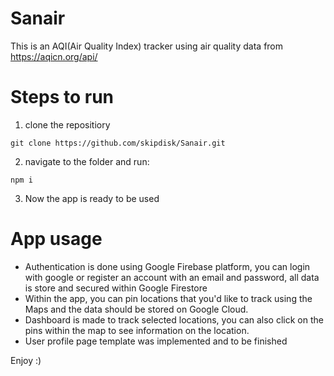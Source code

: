 # Sanair

This is an AQI(Air Quality Index) tracker using air quality data from https://aqicn.org/api/


# Steps to run

1. clone the repositiory

```
git clone https://github.com/skipdisk/Sanair.git
```

2. navigate to the folder and run:

```
npm i
```

3. Now the app is ready to be used



# App usage

- Authentication is done using Google Firebase platform, you can login with google or register an account with an email and password, all data is store and secured within Google Firestore
- Within the app, you can pin locations that you'd like to track using the Maps and the data should be stored on Google Cloud.
- Dashboard is made to track selected locations, you can also click on the pins within the map to see information on the location.
- User profile page template was implemented and to be finished

Enjoy :)


